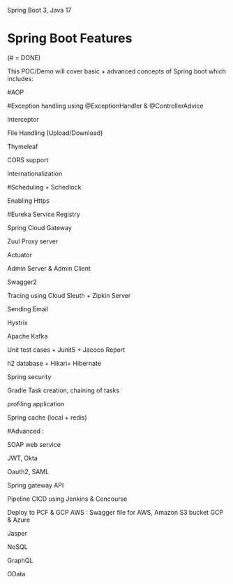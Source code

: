 Spring Boot 3, Java 17


# Spring Boot Features 


(# = DONE)


This POC/Demo will cover basic + advanced concepts of Spring boot which includes:



#AOP

#Exception handling using @ExceptionHandler & @ControllerAdvice

Interceptor

File Handling (Upload/Download)

Thymeleaf

CORS support

Internationalization

#Scheduling + Schedlock

Enabling Https

#Eureka Service Registry

Spring Cloud Gateway

Zuul Proxy server

Actuator

Admin Server & Admin Client

Swagger2

Tracing using Cloud Sleuth + Zipkin Server

Sending Email

Hystrix

Apache Kafka

Unit test cases + Junit5 + Jacoco Report

h2 database + Hikari+ Hibernate 

Spring security

Gradle Task creation, chaining of tasks

profiling application

Spring cache (local + redis)






#Advanced :

SOAP web service

JWT, Okta

Oauth2, SAML

Spring gateway API

Pipeline CICD using Jenkins & Concourse

Deploy to PCF & GCP
AWS : Swagger file for AWS, Amazon S3 bucket
GCP & Azure

Jasper

NoSQL

GraphQL

OData

